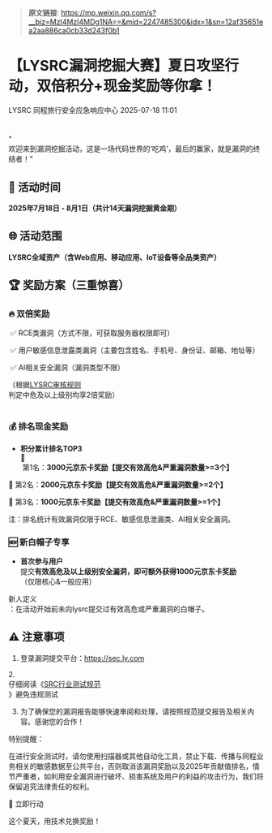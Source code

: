 > **原文链接**: https://mp.weixin.qq.com/s?__biz=MzI4MzI4MDg1NA==&mid=2247485300&idx=1&sn=12af35651ea2aa886ca0cb33d243f0b1

#  【LYSRC漏洞挖掘大赛】夏日攻坚行动，双倍积分+现金奖励等你拿！  
LYSRC  同程旅行安全应急响应中心   2025-07-18 11:01  
  
#   
  
#   
  
"  
欢迎来到漏洞挖掘活动，这是一场代码世界的‘吃鸡’，最后的赢家，就是漏洞的终结者！"  
  
  
## 📅 活动时间  
  
**2025年7月18日 - 8月1日（共计14天漏洞挖掘黄金期）**  
  
## 🌐 活动范围  
  
**LYSRC全域资产（含Web应用、移动应用、IoT设备等全品类资产）**  
  
## 🏆 奖励方案（三重惊喜）  
  
### 🔥 双倍奖励  
  
 ✅ RCE类漏洞（方式不限，可获取服务器权限即可）  
  
 ✅ 用户敏感信息泄露类漏洞（主要包含姓名、手机号、身份证、邮箱、地址等）  
  
 ✅ AI相关安全漏洞（漏洞类型不限）  
  
（根据[LYSRC审核规则](https://sec.ly.com/index.php?m=&c=page&a=view&id=35)  
判定中危及以上级别均享2倍奖励）     
       
  
### 💰 排名现金奖励  
- **积分累计排名TOP3**  
🥇  
 第1名：**3000元京东卡奖励【提交有效高危&严重漏洞数量>=3个】**  
  
🥈 第2名：**2000元京东卡奖励【提交有效高危&严重漏洞数量>=2个】**  
  
🥉 第3名：**1000元京东卡奖励【提交有效高危&严重漏洞数量>=1个】**  
  
注：排名统计有效漏洞仅限于RCE、敏感信息泄漏类、AI相关安全漏洞。        
  
### 🆕 新白帽子专享  
- **首次参与用户**  
提交**有效高危及以上级别安全漏洞，即可额外获得1000元京东卡奖励**  
（仅限核心&一般应用）      
  
新人定义  
：在活动开始前未向lysrc提交过有效高危或严重漏洞的白帽子。  
  
## ⚠️ 注意事项  
  
1. 登录漏洞提交平台：https://sec.ly.com  
  
2.   
仔细阅读《[SRC行业测试规范](https://sec.ly.com/index.php?m=&c=page&a=view&id=36)  
》避免违规测试  
  
3. 为了确保您的漏洞报告能够快速审阅和处理，请按照规范提交报告及相关内容。感谢您的合作！  
  
  
特别提醒：  
  
在进行安全测试时，请勿使用扫描器或其他自动化工具，禁止下载、传播与同程业务相关的敏感数据至公共平台，否则取消该漏洞奖励以及2025年贡献值排名，情节严重者，如利用安全漏洞进行破坏、损害系统及用户的利益的攻击行为，我们将保留追究法律责任的权利。  
  
  
🌟 立即行动  
  
这个夏天，用技术兑换奖励！  
  
  
  
  
